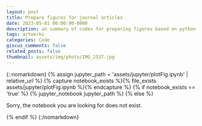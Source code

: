 ```yaml
---
layout: post
title: Prepare figures for journal articles 
date: 2023-05-01 00:00:00-0000
description: an summary of codes for preparing figures based on python
tags: artworks
categories: Code
giscus_comments: false
related_posts: false
thumbnail: assets/img/photo/IMG_2537.jpg
---
```


{::nomarkdown}
{% assign jupyter_path = 'assets/jupyter/plotFig.ipynb' | relative_url %}
{% capture notebook_exists %}{% file_exists assets/jupyter/plotFig.ipynb %}{% endcapture %}
{% if notebook_exists == 'true' %}
  {% jupyter_notebook jupyter_path %}
{% else %}
  <p>Sorry, the notebook you are looking for does not exist.</p>
{% endif %}
{:/nomarkdown}

